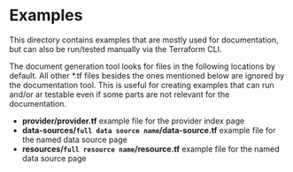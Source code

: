 # Examples

This directory contains examples that are mostly used for documentation, but can also be run/tested manually via the Terraform CLI.

The document generation tool looks for files in the following locations by default.
All other *.tf files besides the ones mentioned below are ignored by the documentation tool.
This is useful for creating examples that can run and/or ar testable even if some parts are not relevant for the documentation.

* **provider/provider.tf** example file for the provider index page
* **data-sources/`full data source name`/data-source.tf** example file for the named data source page
* **resources/`full resource name`/resource.tf** example file for the named data source page
